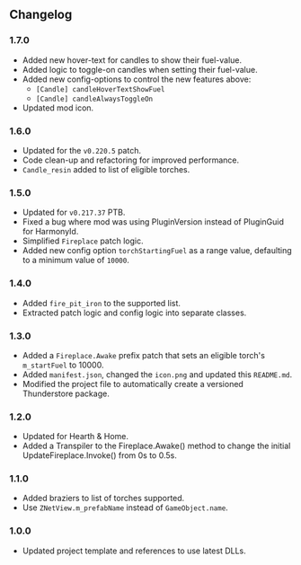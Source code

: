 ## Changelog

### 1.7.0

  * Added new hover-text for candles to show their fuel-value.
  * Added logic to toggle-on candles when setting their fuel-value.
  * Added new config-options to control the new features above:
    * `[Candle] candleHoverTextShowFuel`
    * `[Candle] candleAlwaysToggleOn`
  * Updated mod icon.

### 1.6.0

  * Updated for the `v0.220.5` patch.
  * Code clean-up and refactoring for improved performance.
  * `Candle_resin` added to list of eligible torches.

### 1.5.0

  * Updated for `v0.217.37` PTB.
  * Fixed a bug where mod was using PluginVersion instead of PluginGuid for HarmonyId.
  * Simplified `Fireplace` patch logic.
  * Added new config option `torchStartingFuel` as a range value, defaulting to a minimum value of `10000`.

### 1.4.0

  * Added `fire_pit_iron` to the supported list.
  * Extracted patch logic and config logic into separate classes.

### 1.3.0

  * Added a `Fireplace.Awake` prefix patch that sets an eligible torch's `m_startFuel` to 10000.
  * Added `manifest.json`, changed the `icon.png` and updated this `README.md`.
  * Modified the project file to automatically create a versioned Thunderstore package.

### 1.2.0

  * Updated for Hearth & Home.
  * Added a Transpiler to the Fireplace.Awake() method to change the initial UpdateFireplace.Invoke() from 0s to 0.5s.

### 1.1.0

  * Added braziers to list of torches supported.
  * Use `ZNetView.m_prefabName` instead of `GameObject.name`.

### 1.0.0

  * Updated project template and references to use latest DLLs.
